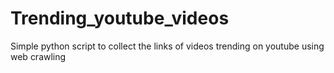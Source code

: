 # Trending_youtube_videos
Simple python script to collect the links of videos trending on youtube using web crawling 
